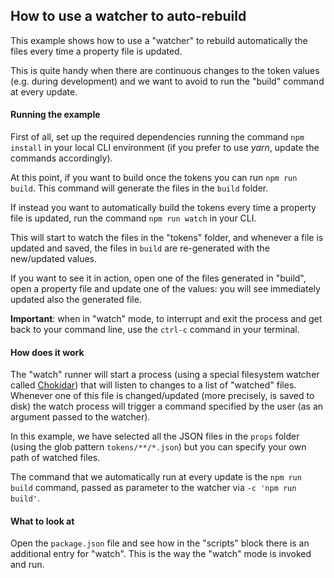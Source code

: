 ## How to use a watcher to auto-rebuild

This example shows how to use a "watcher" to rebuild automatically the files every time a property file is updated.

This is quite handy when there are continuous changes to the token values (e.g. during development) and we want to avoid to run the "build" command at every update.

#### Running the example

First of all, set up the required dependencies running the command `npm install` in your local CLI environment (if you prefer to use *yarn*, update the commands accordingly).

At this point, if you want to build once the tokens you can run `npm run build`. This command will generate the files in the `build` folder.

If instead you want to automatically build the tokens every time a property file is updated, run the command `npm run watch` in your CLI.

This will start to watch the files in the "tokens" folder, and whenever a file is updated and saved, the files in `build` are re-generated with the new/updated values.

If you want to see it in action, open one of the files generated in "build", open a property file and update one of the values: you will see immediately updated also the generated file.

**Important**: when in "watch" mode, to interrupt and exit the process and get back to your command line, use the `ctrl-c` command in your terminal.

#### How does it work

The "watch" runner will start a process (using a special filesystem watcher called [Chokidar](https://github.com/paulmillr/chokidar)) that will listen to changes to a list of "watched" files. Whenever one of this file is changed/updated (more precisely, is saved to disk) the watch process will trigger a command specified by the user (as an argument passed to the watcher).

In this example, we have selected all the JSON files in the `props` folder (using the glob pattern `tokens/**/*.json`) but you can specify your own path of watched files.

The command that we automatically run at every update is the `npm run build` command, passed as parameter to the watcher via `-c 'npm run build'`.

#### What to look at

Open the `package.json` file and see how in the "scripts" block there is an additional entry for "watch". This is the way the "watch" mode is invoked and run.
